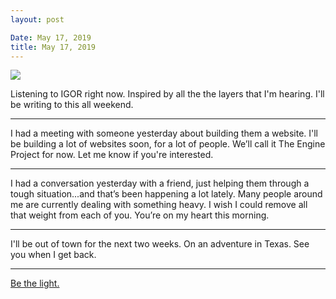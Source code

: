 ```yaml
---
layout: post

Date: May 17, 2019
title: May 17, 2019
---
```


![][image-1]

Listening to IGOR right now. Inspired by all the the layers that I'm hearing. I'll be writing to this all weekend.

---- 

I had a meeting with someone yesterday about building them a website. I'll be building a lot of websites soon, for a lot of people. We’ll call it The Engine Project for now. Let me know if you're interested.

---- 

I had a conversation yesterday with a friend, just helping them through a tough situation...and that’s been happening a lot lately. Many people around me are currently dealing with something heavy. I wish I could remove all that weight from each of you. You’re on my heart this morning.

---- 

I'll be out of town for the next two weeks. On an adventure in Texas. See you when I get back.

---- 

[Be the light.][1]

[1]:	/light

[image-1]:	https://i.imgur.com/eiv0XxA.jpg